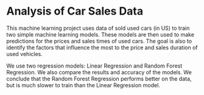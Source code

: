# Analysis of Car Sales Data

This machine learning project uses data of sold used cars (in US) to train two simple machine learning models. These models are then used to make predictions for the prices and sales times of used cars. The goal is also to identify the factors that influence the most to the price and sales duration of used vehicles.

We use two regression models: Linear Regression and Random Forest Regression. We also compare the results and accuracy of the models. We conclude that the Random Forest Regression performs better on the data, but is much slower to train than the Linear Regression model.


 

 